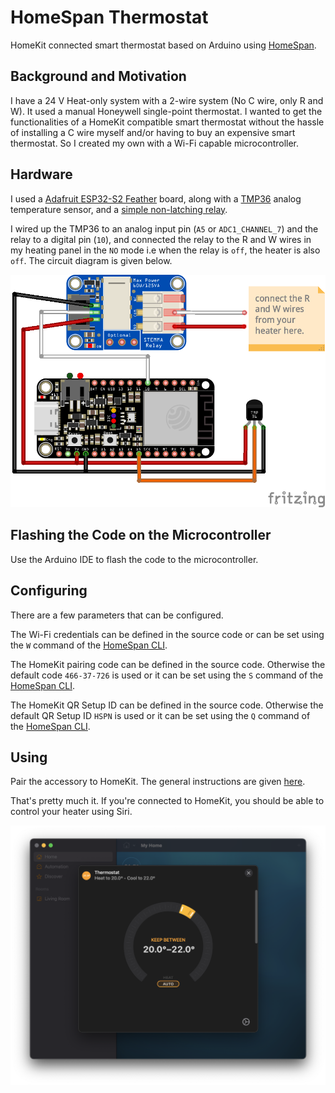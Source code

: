# HomeSpan Thermostat

HomeKit connected smart thermostat based on Arduino using [HomeSpan](https://github.com/HomeSpan/HomeSpan).

## Background and Motivation

I have a 24 V Heat-only system with a 2-wire system (No C wire, only R and W). It used a manual
Honeywell single-point thermostat. I wanted to get the functionalities of a HomeKit compatible
smart thermostat without the hassle of installing a C wire myself and/or having to buy an
expensive smart thermostat. So I created my own with a Wi-Fi capable microcontroller.

## Hardware

I used a [Adafruit ESP32-S2 Feather](https://www.adafruit.com/product/5000) board, along with
a [TMP36](https://www.adafruit.com/product/165) analog temperature sensor, and a
[simple non-latching relay](https://www.adafruit.com/product/4409).

I wired up the TMP36 to an analog input pin (`A5` or `ADC1_CHANNEL_7`) and the relay to a digital pin (`10`),
and connected the relay to the R and W wires in my heating panel in the `NO` mode i.e when the relay is
`off`, the heater is also `off`. The circuit diagram is given below.

![This image shows how the components are wired to the microcontroller board.](assets/thermostat.png "Wiring")

## Flashing the Code on the Microcontroller

Use the Arduino IDE to flash the code to the microcontroller.

## Configuring

There are a few parameters that can be configured.

The Wi-Fi credentials can be defined in the source code or can be set using
the `W` command of the
[HomeSpan CLI](https://github.com/HomeSpan/HomeSpan/blob/master/docs/CLI.md).

The HomeKit pairing code can be defined in the source code. Otherwise the
default code `466-37-726` is used or it can be set using the `S` command of the
[HomeSpan CLI](https://github.com/HomeSpan/HomeSpan/blob/master/docs/CLI.md).

The HomeKit QR Setup ID can be defined in the source code. Otherwise the
default QR Setup ID `HSPN` is used or it can be set using the `Q` command of the
[HomeSpan CLI](https://github.com/HomeSpan/HomeSpan/blob/master/docs/CLI.md).

## Using

Pair the accessory to HomeKit. The general instructions are given
[here](https://github.com/HomeSpan/HomeSpan/blob/master/docs/HomeSpanUserGuide.pdf).

That's pretty much it. If you're connected to HomeKit, you should be able to control your heater
using Siri.

![This image shows how the this thermostat looks in the Home app.](assets/home.png "Home")
